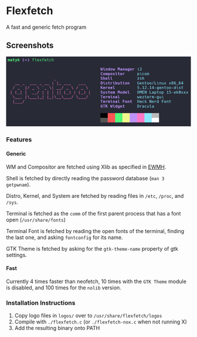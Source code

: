 # Flexfetch

A fast and generic fetch program

## Screenshots
![Gentoo](./flexfetch-preview.png)

### Features

#### Generic
WM and Compositor are fetched using Xlib as specified in [EWMH](https://specifications.freedesktop.org/wm-spec/wm-spec-1.3.html).

Shell is fetched by directly reading the password database (`man 3 getpwnam`).

Distro, Kernel, and System are fetched by reading files in `/etc`, `/proc`, and `/sys`.

Terminal is fetched as the `comm` of the first parent process that has a font open (`/usr/share/fonts`)

Terminal Font is fetched by reading the open fonts of the terminal, finding the last one, and asking `fontconfig` for its name.

GTK Theme is fetched by asking for the `gtk-theme-name` property of gtk settings.

#### Fast
Currently 4 times faster than neofetch, 10 times with the `GTK Theme` module is disabled, and 100 times for the `nolib` version.


### Installation Instructions

1. Copy logo files in `logos/` over to `/usr/share/flexfetch/logos`
2. Compile with `./flexfetch.c` (or `./flexfetch-nox.c` when not running X)
3. Add the resulting binary onto PATH

